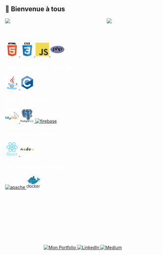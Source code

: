 ## 👋 Bienvenue à tous
<div style="color:white;">
<img src="http://github-profile-summary-cards.vercel.app/api/cards/stats?username=iklsi&theme=monokai" width="290">
<img align="left" src="https://github-readme-stats.vercel.app/api/top-langs?username=iklsi&show_icons=true&locale=en&layout=compact" width="310"  style="margin-right: 20px;"/>

### Langage Web
<a href="https://www.w3.org/html/" target="_blank" rel="noreferrer"> <img src="https://raw.githubusercontent.com/devicons/devicon/master/icons/html5/html5-original-wordmark.svg" alt="html5" width="45" height="45"/>
<a href="https://www.w3schools.com/css/" target="_blank" rel="noreferrer"> <img src="https://raw.githubusercontent.com/devicons/devicon/master/icons/css3/css3-original-wordmark.svg" alt="css3" width="45" height="45"/>
<a href="https://developer.mozilla.org/en-US/docs/Web/JavaScript" target="_blank" rel="noreferrer"> <img src="https://raw.githubusercontent.com/devicons/devicon/master/icons/javascript/javascript-original.svg" alt="javascript" width="45" height="45"/> </a>
<a href="https://www.php.net" target="_blank" rel="noreferrer"> <img src="https://raw.githubusercontent.com/devicons/devicon/master/icons/php/php-original.svg" alt="php" width="45" height="45"/> </a>

### Développement d'application
<a href="https://www.java.com" target="_blank" rel="noreferrer"> <img src="https://raw.githubusercontent.com/devicons/devicon/master/icons/java/java-original.svg" alt="java" width="45" height="45"/> </a>
<a href="https://www.cprogramming.com/" target="_blank" rel="noreferrer"> <img src="https://raw.githubusercontent.com/devicons/devicon/master/icons/c/c-original.svg" alt="c" width="45" height="45"/> </a>

### Base de données
<a href="https://www.mysql.com/" target="_blank" rel="noreferrer"> <img src="https://raw.githubusercontent.com/devicons/devicon/master/icons/mysql/mysql-original-wordmark.svg" alt="mysql" width="45" height="45"/> </a>
<a href="https://www.postgresql.org" target="_blank" rel="noreferrer"> <img src="https://raw.githubusercontent.com/devicons/devicon/master/icons/postgresql/postgresql-original-wordmark.svg" alt="postgresql" width="45" height="45"/> </a>
<a href="https://firebase.google.com/" target="_blank" rel="noreferrer"> <img src="https://www.vectorlogo.zone/logos/firebase/firebase-icon.svg" alt="firebase" width="45" height="45"/> </a>

### FrontEnd & BackEnd
<a href="https://reactjs.org/" target="_blank" rel="noreferrer"> <img src="https://raw.githubusercontent.com/devicons/devicon/master/icons/react/react-original-wordmark.svg" alt="react" width="45" height="45"/> </a>
<a href="https://nodejs.org" target="_blank" rel="noreferrer"> <img src="https://raw.githubusercontent.com/devicons/devicon/master/icons/nodejs/nodejs-original-wordmark.svg" alt="nodejs" width="45" height="45"/> </a>

### Environnements Serveur
<a href="https://www.apache.org/" target="_blank" rel="noreferrer"> <img src="https://www.vectorlogo.zone/logos/apache/apache-icon.svg" alt="apache" width="45" height="45"/> </a>
<a href="https://www.docker.com/" target="_blank" rel="noreferrer"> <img src="https://raw.githubusercontent.com/devicons/devicon/master/icons/docker/docker-original-wordmark.svg" alt="docker" width="45" height="45"/> </a>

<div align="center">
	Bienvenue sur mon profil GitHub ! Je suis étudiant en développement informatique et passionné par le développent applicatif ainsi que la mise en place de services web. Rigoureux, acharné, motivé, ponctuel et curieux je m'efforce de toujours donner le meilleur de moi-même dans les projets que j'entreprends. Au fil de mes projets, j'ai pu développer différentes compétences dans le développement d'applications et la mise en place de services web, en utilisant différentes technologies.
</div>

<div align="center">
	<p>
		<i>KLS</i>
	</p>
	<a href="https://iklsi.github.io/Portfolio/">
		<img src="https://img.shields.io/badge/my_portfolio-000?style=for-the-badge&logo=ko-fi&logoColor=white" alt="Mon Portfolio">
	</a>
	<a href="https://www.linkedin.com/in/kyliann-levesque-87711a277/">
		<img src="https://img.shields.io/badge/linkedin-0A66C2?style=for-the-badge&logo=linkedin&logoColor=white" alt="LinkedIn">
	</a>
	<a href="https://medium.com/@kyliannlvs2">
		<img src="https://img.shields.io/badge/medium-000?style=for-the-badge&logo=medium&logoColor=white" alt="Medium">
	</a>
</div>
</div>
